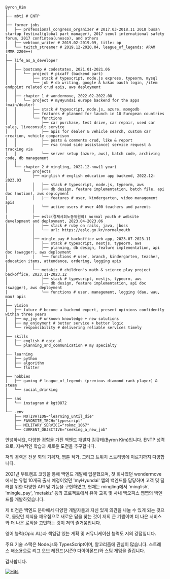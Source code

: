 ```
Byron_Kim
│
├── mbti # ENTP
│
├── former_jobs
│   ├── professional_congress_organizer # 2017.03-2018.11 2018 busan startup festival(global part manager), 2017 seoul international safety forum, 2017 confintea(unesco), and others
│   ├── webtoon_writer # 2019.02-2019.09, title: op
│   └── twitch_streamer # 2019.12-2020.04, league_of_legends: ARAM (MMR 2200++)
│
├── life_as_a_developer
│   │
│   ├── bootcamp # codestates, 2021.01-2021.06
│   │   └── project # picaff (backend part)
│   │       ├── stack # typescript, node.js express, typeorm, mysql
│   │       └── job # db writing, google & kakao oauth login, /item endpoint related crud apis, aws deployment
│   │
│   ├── chapter_1 # wondermove, 2022.02-2022.08
│   │   └── project # myHyundai europe backend for the apps (main/dealer)
│   │       ├── stack # typescript, node.js, azure, mongodb
│   │       ├── features # planned for launch in 10 European countries
│   │       └── functions
│   │           ├── car purchase, test drive, car repair, used car sales, liveconsult service
│   │           ├── apis for dealer & vehicle search, custom car creation, vehicle comparison
│   │           ├── posts & comments crud, like & report
│   │           ├── rsa (road side assistance) service request & tracking via 
│   │           └── server setup (azure, aws), batch code, archiving code, db management
│   │
│   └── chapter_2 # mingling, 2022.12-now(1 year)
│       └── projects
│           ├── minglish # english education app backend, 2022.12-2023.03
│           │   ├── stack # typescript, node.js, typeorm, aws
│           │   ├── db design, feature implementation, batch file, api doc (notion), aws deployment
│           │   ├── features # user, kindergarten, video management apis
│           │   └── active users # over 400 teachers and parents
│           │   
│           ├── eslc(경제사회노동위원회) normal youth # website development and deployment, 2023.04-2023.06
│           │   ├── stack # ruby on rails, java, jboss
│           │   └── url: https://eslc.go.kr/normalyouth
│           │   
│           ├── mingle_pay # backoffice web app, 2023.07-2023.11
│           │   ├── stack # typescript, nestjs, typeorm, aws
│           │   ├── planning, db design, feature implementation, api doc (swagger), aws deployment
│           │   └── functions # user, branch, kindergarten, teacher, education items, attendance, ordering, logging apis
│           │   
│           └── metakiz # children's math & science play project backoffice, 2023.11-2023.12
│               ├── stack # typescript, nestjs, typeorm, aws
│               ├── db design, feature implementation, api doc (swagger), aws deployment
│               └── functions # user, management, logging (dau, wau, mau) apis
│
├── vision
│   ├── future # become a backend expert, present opinions confidently within three years
│   ├── my_joy # unknown knowledge + new solutions
│   ├── my_enjoyment # better service + better logic
│   └── responsibility # delivering reliable services timely
│
├── skills
│   ├── english # opic al
│   └── planning_and_communication # my specialty
│
├── learning
│   ├── python
│   ├── algorithm
│   └── flutter
│   
├── hobbies
│   ├── gaming # league_of_legends (previous diamond rank player) & steam
│   └── social_drinking
│   
├── sns
│   └── instagram # kgt0872
│   
└── .env
    ├── MOTIVATION="learning_until_die"
    ├── FAVORITE_TECH="typescript"
    ├── MILITARY_SERVICE="rokmc_1067"
    └── CURRENT_OBJECTIVE="seeking_a_new_job"
```

안녕하세요, 다양한 경험을 가진 백엔드 개발자 김규태(Byron Kim)입니다. 
ENTP 성격으로, 지속적인 학습과 새로운 도전을 추구합니다.

저의 경력은 전문 회의 기획자, 웹툰 작가, 그리고 트위치 스트리밍에 이르기까지 다양합니다. 

2021년 부트캠프 코딩을 통해 백엔드 개발에 입문했으며,
첫 회사였던 wondermove에서는 유럽 10개국 출시 예정이었던 'myHyundai' 앱의 백엔드를 담당하며 고객 및 딜러를 위한 다양한 API 및 기능을 구현하였고, 
현재는 mingling에서 'minglish', 'mingle_pay', 'metakiz' 등의 프로젝트에서 유아 교육 및 사내 백오피스 웹앱의 백엔드를 개발하였습니다. 

제 비전은 백엔드 분야에서 다양한 개발자들과 자신 있게 의견을 나눌 수 있게 되는 것으로,
몰랐던 지식을 깨우침으로 새로운 답을 찾는 것이 저의 큰 기쁨이며
더 나은 서비스와 더 나은 로직을 고민하는 것이 저의 즐거움입니다.

영어 능력(Opic AL)과 책임감 있는 계획 및 커뮤니케이션 능력도 저의 강점입니다.

주요 기술 스택은 Node.js와 TypesScript이며, 알고리즘에 관심이 많습니다.
스트레스 해소용으로 리그 오브 레전드(시즌9 다이아몬드)와 스팀 게임을 즐깁니다. 

감사합니다.


[![Hits](https://hits.sh/github.com/byronkim/hits.svg)](https://hits.sh/github.com/byronkim/hits/)



